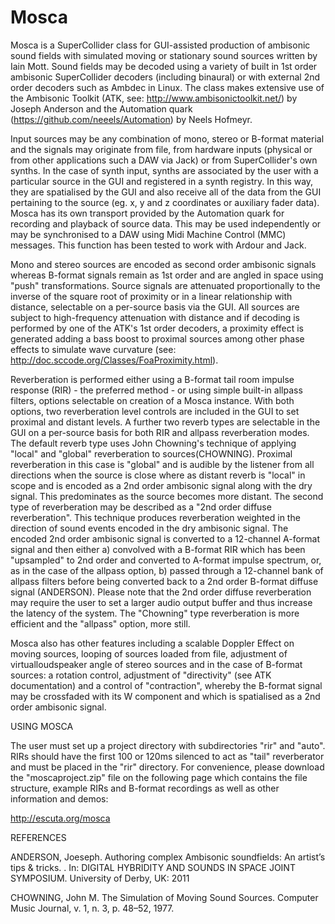 # Mosca
Mosca is a SuperCollider class for GUI-assisted production of ambisonic sound fields with simulated moving or stationary sound sources written by Iain Mott. Sound fields may be decoded using a variety of built in 1st order ambisonic SuperCollider decoders (including binaural) or with external 2nd order decoders such as Ambdec in Linux. The class makes extensive use of the Ambisonic Toolkit (ATK, see: http://www.ambisonictoolkit.net/) by Joseph Anderson and the Automation quark (https://github.com/neeels/Automation) by Neels Hofmeyr.

Input sources may be any combination of mono, stereo or B-format material and the signals may originate from file, from hardware inputs (physical or from other applications such a DAW via Jack) or from SuperCollider's own synths. In the case of synth input, synths are associated by the user with a particular source in the GUI and registered in a synth registry. In this way, they are spatialised by the GUI and also receive all of the data from the GUI pertaining to the source (eg. x, y and z coordinates or auxiliary fader data). Mosca has its own transport provided by the Automation quark for recording and playback of source data. This may be used independently or may be synchronised to a DAW using Midi Machine Control (MMC) messages. This function has been tested to work with Ardour and Jack.

Mono and stereo sources are encoded as second order ambisonic signals whereas B-format signals remain as 1st order and are angled in space using "push" transformations. Source signals are attenuated proportionally to the inverse of the square root of proximity or in a linear relationship with distance, selectable on a per-source basis via the GUI. All sources are subject to high-frequency attenuation with distance and if decoding is performed by one of the ATK's 1st order decoders, a proximity effect is generated adding a bass boost to proximal sources among other phase effects to simulate wave curvature (see: http://doc.sccode.org/Classes/FoaProximity.html).

Reverberation is performed either using a B-format tail room impulse response (RIR) - the preferred method - or using simple built-in allpass filters, options selectable on creation of a Mosca instance. With both options, two reverberation level controls are included in the GUI to set proximal and distant levels. A further two reverb types are selectable in the GUI on a per-source basis for both RIR and allpass reverberation modes. The default reverb type uses John Chowning's technique of applying "local" and "global" reverberation to sources(CHOWNING). Proximal reverberation in this case is "global" and is audible by the listener from all directions when the source is close where as distant reverb is "local" in scope and is encoded as a 2nd order ambisonic signal along with the dry signal. This predominates as the source becomes more distant. The second type of reverberation may be described as a "2nd order diffuse reverberation". This technique produces reverberation weighted in the direction of sound events encoded in the dry ambisonic signal. The encoded 2nd order ambisonic signal is converted to a 12-channel A-format signal and then either a) convolved with a B-format RIR which has been "upsampled" to 2nd order and converted to A-format impulse spectrum, or, as in the case of the allpass option, b) passed through a 12-channel bank of allpass filters before being converted back to a 2nd order B-format diffuse signal (ANDERSON). Please note that the 2nd order diffuse reverberation may require the user to set a larger audio output buffer and thus increase the latency of the system. The "Chowning" type reverberation is more efficient and the "allpass" option, more still.

Mosca also has other features including a scalable Doppler Effect on moving sources, looping of sources loaded from file, adjustment of virtualloudspeaker angle of stereo sources and in the case of B-format sources: a rotation control, adjustment of "directivity" (see ATK documentation) and a control of "contraction", whereby the B-format signal may be crossfaded with its W component and which is spatialised as a 2nd order ambisonic signal.

USING MOSCA

The user must set up a project directory with subdirectories "rir" and "auto". RIRs should have the first 100 or 120ms silenced to act as "tail" reverberator and must be placed in the "rir" directory. For convenience, please download the "moscaproject.zip" file on the following page which contains the file structure, example RIRs and B-format recordings as well as other information and demos:

http://escuta.org/mosca

REFERENCES

ANDERSON, Joeseph. Authoring complex Ambisonic soundfields: An artist’s tips & tricks. . In: DIGITAL HYBRIDITY AND SOUNDS IN SPACE JOINT SYMPOSIUM. University of Derby, UK: 2011

CHOWNING, John M. The Simulation of Moving Sound Sources. Computer Music Journal, v. 1, n. 3, p. 48–52, 1977.

